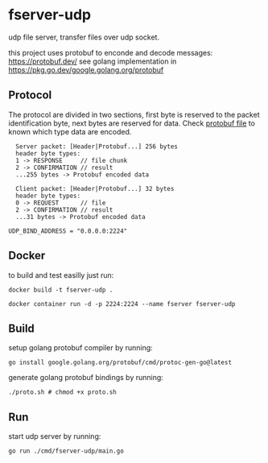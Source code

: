 # fserver-udp
udp file server, transfer files over udp socket.

this project uses protobuf to enconde and decode messages: https://protobuf.dev/
see golang implementation in https://pkg.go.dev/google.golang.org/protobuf

## Protocol

The protocol are divided in two sections, first byte is reserved to the packet identification byte, next bytes are reserved for data.
Check [protobuf file](./messages.proto) to known which type data are encoded.
```golang
  Server packet: [Header|Protobuf...] 256 bytes
  header byte types:
  1 -> RESPONSE     // file chunk
  2 -> CONFIRMATION // result
  ...255 bytes -> Protobuf encoded data

  Client packet: [Header|Protobuf...] 32 bytes
  header byte types:
  0 -> REQUEST      // file
  2 -> CONFIRMATION // result
  ...31 bytes -> Protobuf encoded data
```

```env
UDP_BIND_ADDRESS = "0.0.0.0:2224"
```

## Docker
to build and test easilly just run:
```shell
docker build -t fserver-udp .
```
```shell
docker container run -d -p 2224:2224 --name fserver fserver-udp
```

## Build
setup golang protobuf compiler by running:
```shell
go install google.golang.org/protobuf/cmd/protoc-gen-go@latest
```

generate golang protobuf bindings by running:
```shell
./proto.sh # chmod +x proto.sh
```

## Run
start udp server by running:
```shell
go run ./cmd/fserver-udp/main.go
```
